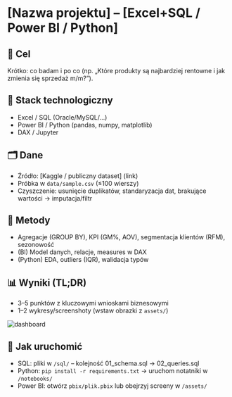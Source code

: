 # [Nazwa projektu] – [Excel+SQL / Power BI / Python]

## 🎯 Cel
Krótko: co badam i po co (np. „Które produkty są najbardziej rentowne i jak zmienia się sprzedaż m/m?”).

## 🔧 Stack technologiczny
- Excel / SQL (Oracle/MySQL/…)
- Power BI / Python (pandas, numpy, matplotlib)
- DAX / Jupyter

## 🗂️ Dane
- Źródło: [Kaggle / publiczny dataset] (link)
- Próbka w `data/sample.csv` (≤100 wierszy)
- Czyszczenie: usunięcie duplikatów, standaryzacja dat, brakujące wartości → imputacja/filtr

## 📐 Metody
- Agregacje (GROUP BY), KPI (GM%, AOV), segmentacja klientów (RFM), sezonowość
- (BI) Model danych, relacje, measures w DAX
- (Python) EDA, outliers (IQR), walidacja typów

## 📊 Wyniki (TL;DR)
- 3–5 punktów z kluczowymi wnioskami biznesowymi
- 1–2 wykresy/screenshoty (wstaw obrazki z `assets/`)

![dashboard](../assets/projectX_dashboard.png)

## 🧭 Jak uruchomić
- SQL: pliki w `/sql/` – kolejność 01_schema.sql → 02_queries.sql
- Python: `pip install -r requirements.txt` → uruchom notatniki w `/notebooks/`
- Power BI: otwórz `pbix/plik.pbix` lub obejrzyj screeny w `/assets/`

